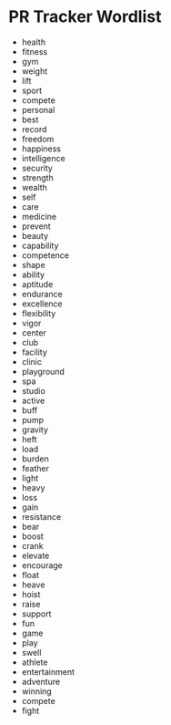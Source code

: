 # PR Tracker Wordlist

- health
- fitness
- gym
- weight
- lift
- sport
- compete
- personal
- best
- record
- freedom
- happiness
- intelligence
- security
- strength
- wealth
- self
- care
- medicine
- prevent
- beauty
- capability
- competence
- shape
- ability
- aptitude
- endurance
- excellence
- flexibility
- vigor
- center
- club
- facility
- clinic
- playground
- spa
- studio
- active
- buff
- pump
- gravity
- heft
- load
- burden
- feather
- light
- heavy
- loss
- gain
- resistance
- bear
- boost
- crank
- elevate
- encourage
- float
- heave
- hoist
- raise
- support
- fun
- game
- play
- swell
- athlete
- entertainment
- adventure
- winning
- compete
- fight
